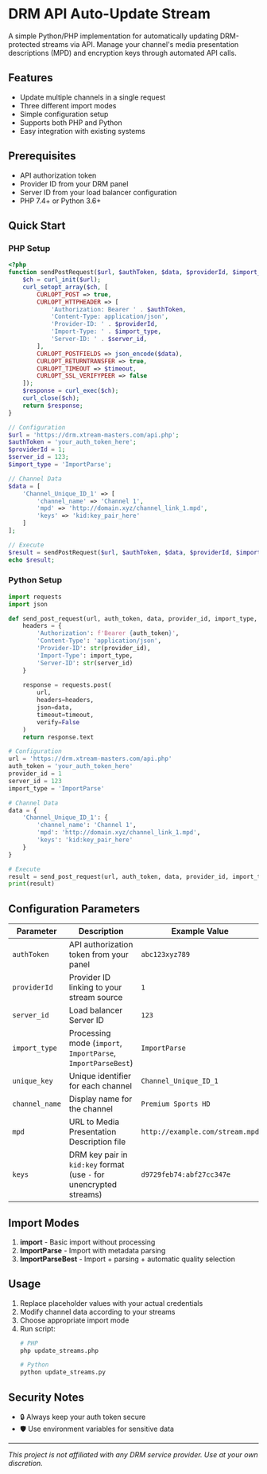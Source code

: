 # DRM API Auto-Update Stream

A simple Python/PHP implementation for automatically updating DRM-protected streams via API. Manage your channel's media presentation descriptions (MPD) and encryption keys through automated API calls.

## Features

- Update multiple channels in a single request
- Three different import modes
- Simple configuration setup
- Supports both PHP and Python
- Easy integration with existing systems

## Prerequisites

- API authorization token
- Provider ID from your DRM panel
- Server ID from your load balancer configuration
- PHP 7.4+ or Python 3.6+

## Quick Start

### PHP Setup
```php
<?php
function sendPostRequest($url, $authToken, $data, $providerId, $import_type, $server_id, $timeout = 30) {
    $ch = curl_init($url);
    curl_setopt_array($ch, [
        CURLOPT_POST => true,
        CURLOPT_HTTPHEADER => [
            'Authorization: Bearer ' . $authToken,
            'Content-Type: application/json',
            'Provider-ID: ' . $providerId,
            'Import-Type: ' . $import_type,
            'Server-ID: ' . $server_id,
        ],
        CURLOPT_POSTFIELDS => json_encode($data),
        CURLOPT_RETURNTRANSFER => true,
        CURLOPT_TIMEOUT => $timeout,
        CURLOPT_SSL_VERIFYPEER => false
    ]);
    $response = curl_exec($ch);
    curl_close($ch);
    return $response;
}

// Configuration
$url = 'https://drm.xtream-masters.com/api.php';
$authToken = 'your_auth_token_here';
$providerId = 1;
$server_id = 123;
$import_type = 'ImportParse';

// Channel Data
$data = [
    'Channel_Unique_ID_1' => [
        'channel_name' => 'Channel 1',
        'mpd' => 'http://domain.xyz/channel_link_1.mpd',
        'keys' => 'kid:key_pair_here'
    ]
];

// Execute
$result = sendPostRequest($url, $authToken, $data, $providerId, $import_type, $server_id);
echo $result;
```

### Python Setup
```python
import requests
import json

def send_post_request(url, auth_token, data, provider_id, import_type, server_id, timeout=30):
    headers = {
        'Authorization': f'Bearer {auth_token}',
        'Content-Type': 'application/json',
        'Provider-ID': str(provider_id),
        'Import-Type': import_type,
        'Server-ID': str(server_id)
    }
    
    response = requests.post(
        url,
        headers=headers,
        json=data,
        timeout=timeout,
        verify=False
    )
    return response.text

# Configuration
url = 'https://drm.xtream-masters.com/api.php'
auth_token = 'your_auth_token_here'
provider_id = 1
server_id = 123
import_type = 'ImportParse'

# Channel Data
data = {
    'Channel_Unique_ID_1': {
        'channel_name': 'Channel 1',
        'mpd': 'http://domain.xyz/channel_link_1.mpd',
        'keys': 'kid:key_pair_here'
    }
}

# Execute
result = send_post_request(url, auth_token, data, provider_id, import_type, server_id)
print(result)
```

## Configuration Parameters

| Parameter       | Description                                                                 | Example Value            |
|-----------------|-----------------------------------------------------------------------------|--------------------------|
| `authToken`     | API authorization token from your panel                                     | `abc123xyz789`           |
| `providerId`    | Provider ID linking to your stream source                                   | `1`                      |
| `server_id`     | Load balancer Server ID                                                     | `123`                    |
| `import_type`   | Processing mode (`import`, `ImportParse`, `ImportParseBest`)                | `ImportParse`            |
| `unique_key`    | Unique identifier for each channel                                          | `Channel_Unique_ID_1`    |
| `channel_name`  | Display name for the channel                                                | `Premium Sports HD`      |
| `mpd`           | URL to Media Presentation Description file                                  | `http://example.com/stream.mpd` |
| `keys`          | DRM key pair in `kid:key` format (use `-` for unencrypted streams)          | `d9729feb74:abf27cc347e` |

## Import Modes

1. **import** - Basic import without processing
2. **ImportParse** - Import with metadata parsing
3. **ImportParseBest** - Import + parsing + automatic quality selection

## Usage

1. Replace placeholder values with your actual credentials
2. Modify channel data according to your streams
3. Choose appropriate import mode
4. Run script:
   ```bash
   # PHP
   php update_streams.php
   
   # Python
   python update_streams.py
   ```

## Security Notes

- 🔒 Always keep your auth token secure
- 🛡️ Use environment variables for sensitive data

---

*This project is not affiliated with any DRM service provider. Use at your own discretion.*
